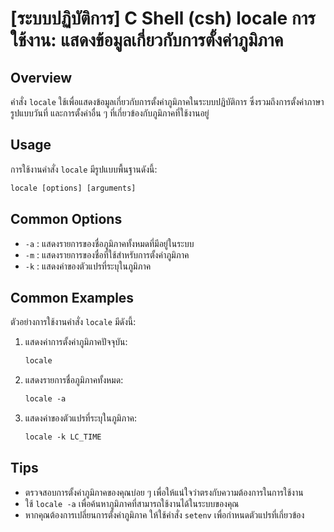 # [ระบบปฏิบัติการ] C Shell (csh) locale การใช้งาน: แสดงข้อมูลเกี่ยวกับการตั้งค่าภูมิภาค

## Overview
คำสั่ง `locale` ใช้เพื่อแสดงข้อมูลเกี่ยวกับการตั้งค่าภูมิภาคในระบบปฏิบัติการ ซึ่งรวมถึงการตั้งค่าภาษา รูปแบบวันที่ และการตั้งค่าอื่น ๆ ที่เกี่ยวข้องกับภูมิภาคที่ใช้งานอยู่

## Usage
การใช้งานคำสั่ง `locale` มีรูปแบบพื้นฐานดังนี้:

```csh
locale [options] [arguments]
```

## Common Options
- `-a` : แสดงรายการของชื่อภูมิภาคทั้งหมดที่มีอยู่ในระบบ
- `-m` : แสดงรายการของชื่อที่ใช้สำหรับการตั้งค่าภูมิภาค
- `-k` : แสดงค่าของตัวแปรที่ระบุในภูมิภาค

## Common Examples
ตัวอย่างการใช้งานคำสั่ง `locale` มีดังนี้:

1. แสดงค่าการตั้งค่าภูมิภาคปัจจุบัน:
   ```csh
   locale
   ```

2. แสดงรายการชื่อภูมิภาคทั้งหมด:
   ```csh
   locale -a
   ```

3. แสดงค่าของตัวแปรที่ระบุในภูมิภาค:
   ```csh
   locale -k LC_TIME
   ```

## Tips
- ตรวจสอบการตั้งค่าภูมิภาคของคุณบ่อย ๆ เพื่อให้แน่ใจว่าตรงกับความต้องการในการใช้งาน
- ใช้ `locale -a` เพื่อค้นหาภูมิภาคที่สามารถใช้งานได้ในระบบของคุณ
- หากคุณต้องการเปลี่ยนการตั้งค่าภูมิภาค ให้ใช้คำสั่ง `setenv` เพื่อกำหนดตัวแปรที่เกี่ยวข้อง